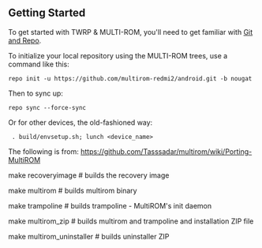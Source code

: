 
Getting Started
---------------

To get started with TWRP & MULTI-ROM, you'll need to get
familiar with [Git and Repo](http://source.android.com/download/using-repo).

To initialize your local repository using the MULTI-ROM trees, use a command like this:

    repo init -u https://github.com/multirom-redmi2/android.git -b nougat

Then to sync up:

    repo sync --force-sync

Or for other devices, the old-fashioned way:

     . build/envsetup.sh; lunch <device_name>

The following is from: https://github.com/Tasssadar/multirom/wiki/Porting-MultiROM

make recoveryimage # builds the recovery image

make multirom # builds multirom binary

make trampoline # builds trampoline - MultiROM's init daemon

make multirom_zip # builds multirom and trampoline and installation ZIP file

make multirom_uninstaller # builds uninstaller ZIP

